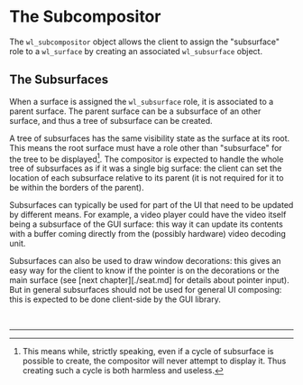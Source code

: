 # The Subcompositor

The `wl_subcompositor` object allows the client to assign the "subsurface" role to a `wl_surface` by
creating an associated `wl_subsurface` object.

## The Subsurfaces

When a surface is assigned the `wl_subsurface` role, it is associated to a parent surface. The
parent surface can be a subsurface of an other surface, and thus a tree of subsurface can be
created.

A tree of subsurfaces has the same visibility state as the surface at its root. This means the root
surface must have a role other than "subsurface" for the tree to be displayed[^1]. The compositor is
expected to handle the whole tree of subsurfaces as if it was a single big surface: the client can
set the location of each subsurface relative to its parent (it is not required for it to be within
the borders of the parent).

Subsurfaces can typically be used for part of the UI that need to be updated by different means. For
example, a video player could have the video itself being a subsurface of the GUI surface: this way
it can update its contents with a buffer coming directly from the (possibly hardware) video decoding
unit.

Subsurfaces can also be used to draw window decorations: this gives an easy way for the client to
know if the pointer is on the decorations or the main surface (see [next chapter][./seat.md] for details
about pointer input). But in general subsurfaces should not be used for general UI composing: this
is expected to be done client-side by the GUI library.

&nbsp;

-------

[^1]: This means while, strictly speaking, even if a cycle of subsurface is possible to create, the
compositor will never attempt to display it. Thus creating such a cycle is both harmless and
useless.
